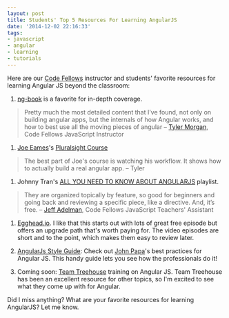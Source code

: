 ```yaml
---
layout: post
title: Students' Top 5 Resources For Learning AngularJS
date: '2014-12-02 22:16:33'
tags:
- javascript
- angular
- learning
- tutorials
---
```


Here are our [Code Fellows](http://www.codefellows.org) instructor and students' favorite resources for learning Angular JS beyond the classroom:

1. [ng-book](https://www.ng-book.com) is a favorite for in-depth coverage. 
>Pretty much the most detailed content that I’ve found, not only on building angular apps, but the internals of how Angular works, and how to best use all the moving pieces of angular – [Tyler Morgan](http://www.toastynerd.com), Code Fellows JavaScript Instructor

1. [Joe Eames](http://blog.pluralsight.com/get-to-know-joe-eames)'s [Pluralsight Course](http://www.pluralsight.com/training/Player?author=joe-eames&name=angularjs-fundamentals-m1-intro&clip=3&course=angularjs-fundamentals)
>The best part of Joe's course is watching his workflow. It shows how to actually build a real angular app. – Tyler

1. Johnny Tran's [ALL YOU NEED TO KNOW ABOUT ANGULARJS](https://www.youtube.com/playlist?list=PLzJZ3ahfm9Q8pwP88ZRSdjwlwn6lrHzrT) playlist.
>They are organized topically by feature, so good for beginners and going back and reviewing a specific piece, like a directive. And, it’s free. – [Jeff Adelman](http://disillusionedmedia.com), Code Fellows JavaScript Teachers' Assistant

1. [Egghead.io](https://egghead.io). I like that this starts out with lots of great free episode but offers an upgrade path that's worth paying for. The video episodes are short and to the point, which makes them easy to review later.

1. [AngularJs Style Guide](https://github.com/johnpapa/angularjs-styleguide): Check out [John Papa](https://twitter.com/john_papa)'s best practices for Angular JS. This handy guide lets you see how the professionals do it!

1. Coming soon: [Team Treehouse](http://teamtreehouse.com/library/angularjs/upcoming) training on Angular JS. Team Treehouse has been an excellent resource for other topics, so I'm excited to see what they come up with for Angular.

Did I miss anything? What are your favorite resources for learning AngularJS? Let me know.
